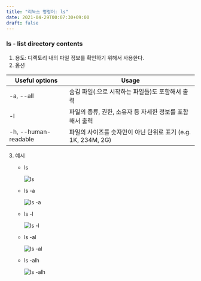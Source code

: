 ```yaml
---
title: "리눅스 명령어: ls"
date: 2021-04-29T00:07:30+09:00
draft: false
---
```


### ls - list directory contents

1. 용도: 디렉토리 내의 파일 정보를 확인하기 위해서 사용한다.
2. 옵션

| Useful options       | Usage                                                         |
| -------------------- | ------------------------------------------------------------- |
| -a, --all            | 숨김 파일(.으로 시작하는 파일들)도 포함해서 출력              |
| -l                   | 파일의 종류, 권한, 소유자 등 자세한 정보를 포함해서 출력      |
| -h, --human-readable | 파일의 사이즈를 숫자만이 아닌 단위로 표기 (e.g. 1K, 234M, 2G) |

3. 예시

   - ls

     ![ls](https://github.com/SKKU-SWForum/School_FAQs/blob/main/content/posts/linux/Images/ls.png)

   - ls -a

     ![ls -a](https://github.com/SKKU-SWForum/School_FAQs/blob/main/content/posts/linux/Images/ls%20-a.png)

   - ls -l

     ![ls -l](https://github.com/SKKU-SWForum/School_FAQs/blob/main/content/posts/linux/Images/ls%20-l.png)

   - ls -al

     ![ls -al](https://github.com/SKKU-SWForum/School_FAQs/blob/main/content/posts/linux/Images/ls%20-al.png)

   - ls -alh

     ![ls -alh](https://github.com/SKKU-SWForum/School_FAQs/blob/main/content/posts/linux/Images/ls%20-alh.png)
